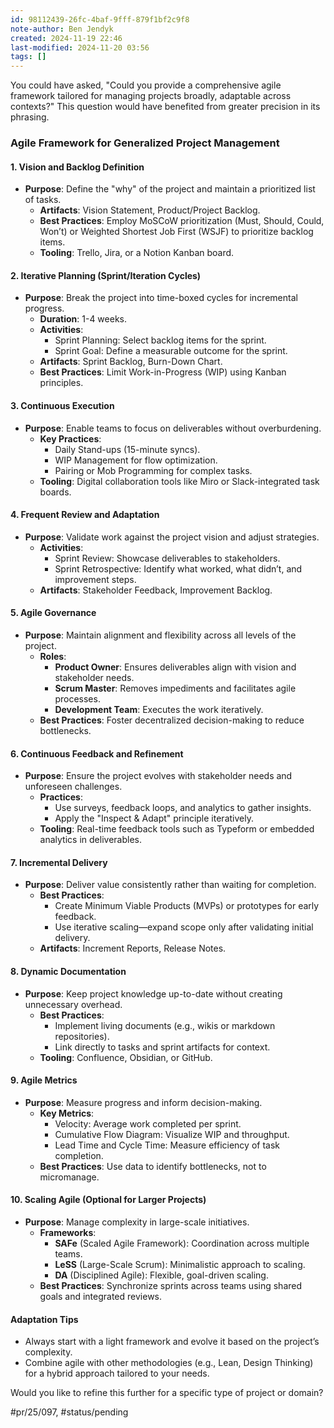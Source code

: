 ```yaml
---
id: 98112439-26fc-4baf-9fff-879f1bf2c9f8
note-author: Ben Jendyk
created: 2024-11-19 22:46
last-modified: 2024-11-20 03:56
tags: []
---
```


You could have asked, "Could you provide a comprehensive agile framework tailored for managing projects broadly, adaptable across contexts?" This question would have benefited from greater precision in its phrasing.

### Agile Framework for Generalized Project Management

#### **1. Vision and Backlog Definition**

- **Purpose**: Define the "why" of the project and maintain a prioritized list of tasks.
  - **Artifacts**: Vision Statement, Product/Project Backlog.
  - **Best Practices**: Employ MoSCoW prioritization (Must, Should, Could, Won’t) or Weighted Shortest Job First (WSJF) to prioritize backlog items.
  - **Tooling**: Trello, Jira, or a Notion Kanban board.

#### **2. Iterative Planning (Sprint/Iteration Cycles)**

- **Purpose**: Break the project into time-boxed cycles for incremental progress.
  - **Duration**: 1-4 weeks.
  - **Activities**: 
	 - Sprint Planning: Select backlog items for the sprint.
	 - Sprint Goal: Define a measurable outcome for the sprint.
  - **Artifacts**: Sprint Backlog, Burn-Down Chart.
  - **Best Practices**: Limit Work-in-Progress (WIP) using Kanban principles.

#### **3. Continuous Execution**

- **Purpose**: Enable teams to focus on deliverables without overburdening.
  - **Key Practices**:
	 - Daily Stand-ups (15-minute syncs).
	 - WIP Management for flow optimization.
	 - Pairing or Mob Programming for complex tasks.
  - **Tooling**: Digital collaboration tools like Miro or Slack-integrated task boards.

#### **4. Frequent Review and Adaptation**

- **Purpose**: Validate work against the project vision and adjust strategies.
  - **Activities**:
	 - Sprint Review: Showcase deliverables to stakeholders.
	 - Sprint Retrospective: Identify what worked, what didn’t, and improvement steps.
  - **Artifacts**: Stakeholder Feedback, Improvement Backlog.

#### **5. Agile Governance**

- **Purpose**: Maintain alignment and flexibility across all levels of the project.
  - **Roles**:
	 - **Product Owner**: Ensures deliverables align with vision and stakeholder needs.
	 - **Scrum Master**: Removes impediments and facilitates agile processes.
	 - **Development Team**: Executes the work iteratively.
  - **Best Practices**: Foster decentralized decision-making to reduce bottlenecks.

#### **6. Continuous Feedback and Refinement**

- **Purpose**: Ensure the project evolves with stakeholder needs and unforeseen challenges.
  - **Practices**:
	 - Use surveys, feedback loops, and analytics to gather insights.
	 - Apply the "Inspect & Adapt" principle iteratively.
  - **Tooling**: Real-time feedback tools such as Typeform or embedded analytics in deliverables.

#### **7. Incremental Delivery**

- **Purpose**: Deliver value consistently rather than waiting for completion.
  - **Best Practices**:
	 - Create Minimum Viable Products (MVPs) or prototypes for early feedback.
	 - Use iterative scaling—expand scope only after validating initial delivery.
  - **Artifacts**: Increment Reports, Release Notes.

#### **8. Dynamic Documentation**

- **Purpose**: Keep project knowledge up-to-date without creating unnecessary overhead.
  - **Best Practices**:
	 - Implement living documents (e.g., wikis or markdown repositories).
	 - Link directly to tasks and sprint artifacts for context.
  - **Tooling**: Confluence, Obsidian, or GitHub.

#### **9. Agile Metrics**

- **Purpose**: Measure progress and inform decision-making.
  - **Key Metrics**:
	 - Velocity: Average work completed per sprint.
	 - Cumulative Flow Diagram: Visualize WIP and throughput.
	 - Lead Time and Cycle Time: Measure efficiency of task completion.
  - **Best Practices**: Use data to identify bottlenecks, not to micromanage.

#### **10. Scaling Agile (Optional for Larger Projects)**

- **Purpose**: Manage complexity in large-scale initiatives.
  - **Frameworks**: 
	 - **SAFe** (Scaled Agile Framework): Coordination across multiple teams.
	 - **LeSS** (Large-Scale Scrum): Minimalistic approach to scaling.
	 - **DA** (Disciplined Agile): Flexible, goal-driven scaling.
  - **Best Practices**: Synchronize sprints across teams using shared goals and integrated reviews.

#### **Adaptation Tips**

- Always start with a light framework and evolve it based on the project’s complexity.
- Combine agile with other methodologies (e.g., Lean, Design Thinking) for a hybrid approach tailored to your needs.

Would you like to refine this further for a specific type of project or domain?


#pr/25/097, #status/pending